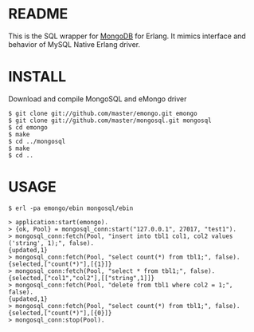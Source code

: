 README
======

This is the SQL wrapper for [MongoDB](http://www.mongodb.org) for Erlang. It mimics interface and behavior of MySQL Native Erlang driver.

INSTALL
=======

Download and compile MongoSQL and eMongo driver

	$ git clone git://github.com/master/emongo.git emongo
	$ git clone git://github.com/master/mongosql.git mongosql
 	$ cd emongo
 	$ make
 	$ cd ../mongosql
 	$ make
 	$ cd ..

USAGE
=====
	$ erl -pa emongo/ebin mongosql/ebin

	> application:start(emongo).
	> {ok, Pool} = mongosql_conn:start("127.0.0.1", 27017, "test1").
	> mongosql_conn:fetch(Pool, "insert into tbl1 col1, col2 values ('string', 1);", false).
	{updated,1}
	> mongosql_conn:fetch(Pool, "select count(*) from tbl1;", false). 
	{selected,["count(*)"],[{1}]}
	> mongosql_conn:fetch(Pool, "select * from tbl1;", false).
	{selected,["col1","col2"],[["string",1]]}
	> mongosql_conn:fetch(Pool, "delete from tbl1 where col2 = 1;", false).  
	{updated,1}
	> mongosql_conn:fetch(Pool, "select count(*) from tbl1;", false).        
	{selected,["count(*)"],[{0}]}
	> mongosql_conn:stop(Pool).
